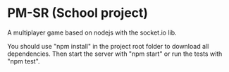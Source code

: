 PM-SR (School project)
======================

A multiplayer game based on nodejs with the socket.io lib.

You should use "npm install" in the project root folder to download all dependencies.
Then start the server with "npm start" or run the tests with "npm test".
